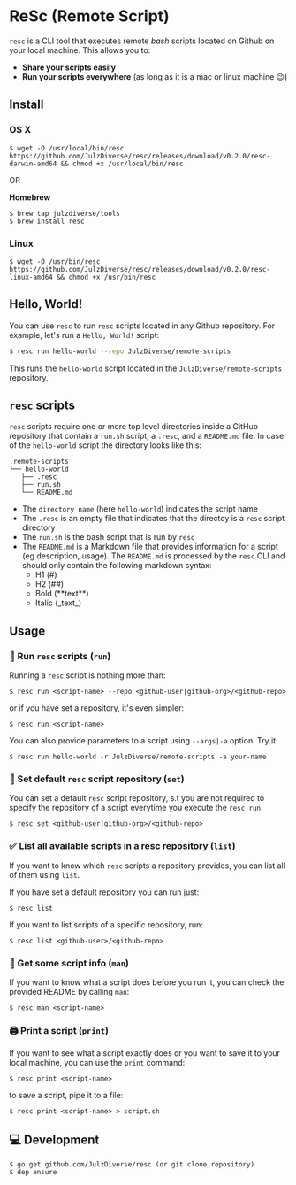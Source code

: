 # ReSc (Remote Script)

`resc` is a CLI tool that executes remote _bash_ scripts located on Github on your local machine. This allows you to:

- **Share your scripts easily**
- **Run your scripts everywhere** (as long as it is a mac or linux machine 😉)

## Install

### OS X

```
$ wget -O /usr/local/bin/resc https://github.com/JulzDiverse/resc/releases/download/v0.2.0/resc-darwin-amd64 && chmod +x /usr/local/bin/resc
```

OR

**Homebrew**

```
$ brew tap julzdiverse/tools
$ brew install resc
```

### Linux

```
$ wget -O /usr/bin/resc https://github.com/JulzDiverse/resc/releases/download/v0.2.0/resc-linux-amd64 && chmod +x /usr/bin/resc
```

## Hello, World! 

You can use `resc` to run `resc` scripts located in any Github repository. For example, let's run a `Hello, World!` script:

```bash
$ resc run hello-world --repo JulzDiverse/remote-scripts
```

This runs the `hello-world` script located in the `JulzDiverse/remote-scripts` repository.

## `resc` scripts

`resc` scripts require one or more top level directories inside a GitHub repository that contain a `run.sh` script, a `.resc`, and a `README.md` file. In case of the `hello-world` script the directory looks like this:

```
.remote-scripts
└── hello-world 
   ├── .resc 
   ├── run.sh 
   └── README.md
``` 

- The `directory name` (here `hello-world`) indicates the script name
- The `.resc` is an empty file that indicates that the directoy is a `resc` script directory
- The `run.sh` is the bash script that is run by `resc`
- The `README.md` is a Markdown file that provides information for a script (eg description, usage). The `README.md` is processed by the `resc` CLI and should only contain the following markdown syntax:
  - H1 (#)
  - H2 (##)
  - Bold (\*\*text\*\*)
  - Italic (\_text\_)

## Usage

### 🏃  Run `resc` scripts (`run`) 
Running a `resc` script is nothing more than:

```
$ resc run <script-name> --repo <github-user|github-org>/<github-repo>
```

or if you have set a repository, it's even simpler:

```
$ resc run <script-name>
```

You can also provide parameters to a script using `--args|-a` option. Try it:

```
$ resc run hello-world -r JulzDiverse/remote-scripts -a your-name
```

### 🧐 Set default `resc` script repository (`set`) 

You can set a default `resc` script repository, s.t you are not required to specify the repository of a script everytime you execute the `resc run`.

```
$ resc set <github-user|github-org>/<github-repo>
```

### ✅  List all available scripts in a resc repository (`list`)

If you want to know which `resc` scripts a repository provides, you can list all of them using `list`. 

If you have set a default repository you can run just:

```
$ resc list
```

If you want to list scripts of a specific repository, run:

```
$ resc list <github-user>/<github-repo>
```

### 📖  Get some script info (`man`) 

If you want to know what a script does before you run it, you can check the provided README by calling `man`:

```
$ resc man <script-name> 
```

### 🖨 Print a script (`print`) 

If you want to see what a script exactly does or you want to save it to your local machine, you can use the `print` command:

```
$ resc print <script-name>
```

to save a script, pipe it to a file:

```
$ resc print <script-name> > script.sh
```

## 💻  Development 

```
$ go get github.com/JulzDiverse/resc (or git clone repository)
$ dep ensure
```
